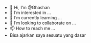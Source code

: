 - 👋 Hi, I’m @Ghashan
- 👀 I’m interested in ...
- 🌱 I’m currently learning ...
- 💞️ I’m looking to collaborate on ...
- 📫 How to reach me ...
- Bisa ajarkan saya sesuatu yang dasar

<!---
Ghashan/Ghashan is a ✨ special ✨ repository because its `README.md` (this file) appears on your GitHub profile.
You can click the Preview link to take a look at your changes.
--->
